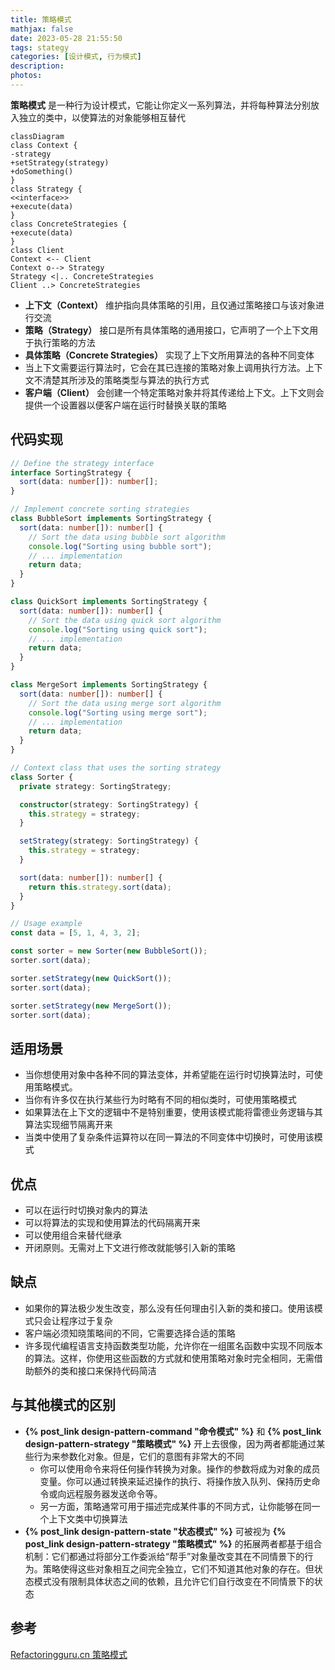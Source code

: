 ```yaml
---
title: 策略模式
mathjax: false
date: 2023-05-28 21:55:50
tags: stategy
categories: [设计模式, 行为模式]
description:
photos:
---
```


**策略模式** 是一种行为设计模式，它能让你定义一系列算法，并将每种算法分别放入独立的类中，以使算法的对象能够相互替代

```mermaid
classDiagram
class Context {
-strategy
+setStrategy(strategy)
+doSomething()
}
class Strategy {
<<interface>>
+execute(data)
}
class ConcreteStrategies {
+execute(data)
}
class Client
Context <-- Client
Context o--> Strategy
Strategy <|.. ConcreteStrategies
Client ..> ConcreteStrategies
```

<!--more-->

- **上下文（Context）** 维护指向具体策略的引用，且仅通过策略接口与该对象进行交流
- **策略（Strategy）** 接口是所有具体策略的通用接口，它声明了一个上下文用于执行策略的方法
- **具体策略（Concrete Strategies）** 实现了上下文所用算法的各种不同变体
- 当上下文需要运行算法时，它会在其已连接的策略对象上调用执行方法。上下文不清楚其所涉及的策略类型与算法的执行方式
- **客户端（Client）** 会创建一个特定策略对象并将其传递给上下文。上下文则会提供一个设置器以便客户端在运行时替换关联的策略

## 代码实现

```typescript
// Define the strategy interface
interface SortingStrategy {
  sort(data: number[]): number[];
}

// Implement concrete sorting strategies
class BubbleSort implements SortingStrategy {
  sort(data: number[]): number[] {
    // Sort the data using bubble sort algorithm
    console.log("Sorting using bubble sort");
    // ... implementation
    return data;
  }
}

class QuickSort implements SortingStrategy {
  sort(data: number[]): number[] {
    // Sort the data using quick sort algorithm
    console.log("Sorting using quick sort");
    // ... implementation
    return data;
  }
}

class MergeSort implements SortingStrategy {
  sort(data: number[]): number[] {
    // Sort the data using merge sort algorithm
    console.log("Sorting using merge sort");
    // ... implementation
    return data;
  }
}

// Context class that uses the sorting strategy
class Sorter {
  private strategy: SortingStrategy;

  constructor(strategy: SortingStrategy) {
    this.strategy = strategy;
  }

  setStrategy(strategy: SortingStrategy) {
    this.strategy = strategy;
  }

  sort(data: number[]): number[] {
    return this.strategy.sort(data);
  }
}

// Usage example
const data = [5, 1, 4, 3, 2];

const sorter = new Sorter(new BubbleSort());
sorter.sort(data);

sorter.setStrategy(new QuickSort());
sorter.sort(data);

sorter.setStrategy(new MergeSort());
sorter.sort(data);
```

## 适用场景

- 当你想使用对象中各种不同的算法变体，并希望能在运行时切换算法时，可使用策略模式。
- 当你有许多仅在执行某些行为时略有不同的相似类时，可使用策略模式
- 如果算法在上下文的逻辑中不是特别重要，使用该模式能将雷德业务逻辑与其算法实现细节隔离开来
- 当类中使用了复杂条件运算符以在同一算法的不同变体中切换时，可使用该模式

## 优点

- 可以在运行时切换对象内的算法
- 可以将算法的实现和使用算法的代码隔离开来
- 可以使用组合来替代继承
- 开闭原则。无需对上下文进行修改就能够引入新的策略

## 缺点

- 如果你的算法极少发生改变，那么没有任何理由引入新的类和接口。使用该模式只会让程序过于复杂
- 客户端必须知晓策略间的不同，它需要选择合适的策略
- 许多现代编程语言支持函数类型功能，允许你在一组匿名函数中实现不同版本的算法。这样，你使用这些函数的方式就和使用策略对象时完全相同，无需借助额外的类和接口来保持代码简洁

## 与其他模式的区别

- **{% post_link design-pattern-command "命令模式" %}** 和 **{% post_link design-pattern-strategy "策略模式" %}** 开上去很像，因为两者都能通过某些行为来参数化对象。但是，它们的意图有非常大的不同
  - 你可以使用命令来将任何操作转换为对象。操作的参数将成为对象的成员变量。你可以通过转换来延迟操作的执行、将操作放入队列、保持历史命令或向远程服务器发送命令等。
  - 另一方面，策略通常可用于描述完成某件事的不同方式，让你能够在同一个上下文类中切换算法
- **{% post_link design-pattern-state "状态模式" %}** 可被视为 **{% post_link design-pattern-strategy "策略模式" %}** 的拓展两者都基于组合机制：它们都通过将部分工作委派给“帮手”对象量改变其在不同情景下的行为。策略使得这些对象相互之间完全独立，它们不知道其他对象的存在。但状态模式没有限制具体状态之间的依赖，且允许它们自行改变在不同情景下的状态

## 参考

[Refactoringguru.cn 策略模式](https://refactoringguru.cn/design-patterns/strategy)
